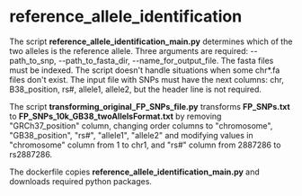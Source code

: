 # reference_allele_identification
The script **reference_allele_identification_main.py** determines which of the two alleles is the reference allele.  Three arguments are required: --path_to_snp, --path_to_fasta_dir, --name_for_output_file. The fasta files must be indexed. The script doesn't handle situations when some chr*.fa files don't exist. The input file with SNPs must have the next columns: chr, B38_position, rs#, allele1, allele2, but the header line is not required.

The script **transforming_original_FP_SNPs_file.py** transforms **FP_SNPs.txt** to **FP_SNPs_10k_GB38_twoAllelsFormat.txt** by removing "GRCh37_position" column, changing order columns to "chromosome",	"GB38_position",	"rs#",	"allele1",	"allele2" and modifying values in "chromosome" column from 1 to chr1, and "rs#" column from 2887286 to rs2887286.

The dockerfile copies **reference_allele_identification_main.py** and downloads required python packages.

